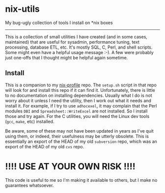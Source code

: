 # nix-utils
My bug-ugly collection of tools I install on \*nix boxes

-------------------------

This is a collection of small utilities I have created (and in some cases,
maintained) that are useful for sysadmin, performance tuning, text processing,
database ETL, etc.  It's mostly SQL, C, Perl, and shell scripts.  Some might
even have a helpful usage message :-). A few were probably just one-offs that I
thought might be helpful again sometime.

## Install

This is a companion to my [nix-profile](https://github.com/mjeffe/nix-profile) repo. The
`setup.sh` script in that repo will look for and install this repo if it can find it.
Unfortunately, there is little to no documentation on installing dependencies. Usually
what I do is not worry about it unless I need the utility, then I work out what it needs
and install it. For example, if I try to use `adhocexel`, it may complain that the Perl
modules `DBI` and `Spreadsheet::WriteExcel` are not installed. So I install those and
try again.  For the C utilities, you will need the Linux dev tools (`gcc`, `make`, etc)
installed.

Be aware, some of these may not have been updated in years as I've quit using
them, or indeed, their usefulness may be utterly obsolete. This is essentially
an export of the HEAD of my old `subversion` repo, which was an export of the
HEAD of my old `cvs` repo.

# !!!! USE AT YOUR OWN RISK !!!!
This code is useful to me so I'm making it available to others, but I make no guarantees whatsoever.

